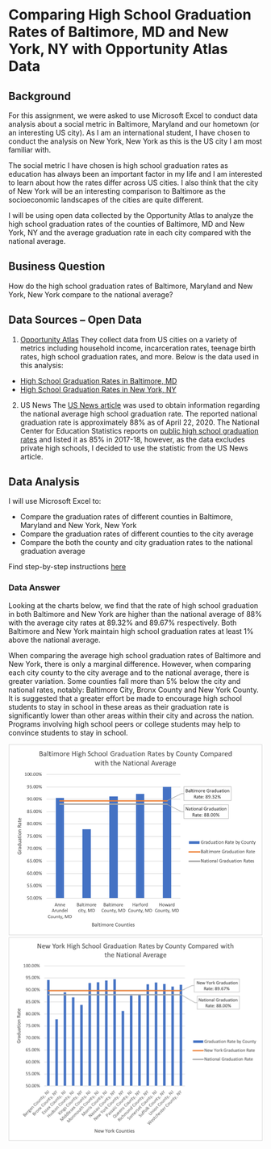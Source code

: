 # Comparing High School Graduation Rates of Baltimore, MD and New York, NY with Opportunity Atlas Data
## Background

For this assignment, we were asked to use Microsoft Excel to conduct data analysis about a social metric in Baltimore, Maryland and our hometown (or an interesting US city). As I am an international student, I have chosen to conduct the analysis on New York, New York as this is the US city I am most familiar with.

The social metric I have chosen is high school graduation rates as education has always been an important factor in my life and I am interested to learn about how the rates differ across US cities. I also think that the city of New York will be an interesting comparison to Baltimore as the socioeconomic landscapes of the cities are quite different.

I will be using open data collected by the Opportunity Atlas to analyze the high school graduation rates of the counties of Baltimore, MD and New York, NY and the average graduation rate in each city compared with the national average. 

## Business Question
How do the high school graduation rates of Baltimore, Maryland and New York, New York compare to the national average? 

## Data Sources – Open Data

1.	[Opportunity Atlas](https://www.opportunityatlas.org/)
They collect data from US cities on a variety of metrics including household income, incarceration rates, teenage birth rates, high school graduation rates, and more. Below is the data used in this analysis:
- [High School Graduation Rates in Baltimore, MD](https://github.com/cli103/hs-graduation-rates-baltimore-newyork/blob/main/shown_cty_hs_rP_gP_pall%20(1).csv)
- [High School Graduation Rates in New York, NY](https://github.com/cli103/hs-graduation-rates-baltimore-newyork/blob/main/shown_cty_hs_rP_gP_pall.csv)
2.	US News
The [US News article](https://www.usnews.com/education/best-high-schools/articles/see-high-school-graduation-rates-by-state) was used to obtain information regarding the national average high school graduation rate. The reported national graduation rate is approximately 88% as of April 22, 2020. 
    The National Center for Education Statistics reports on [public high school graduation rates](https://nces.ed.gov/programs/coe/indicator_coi.asp#:~:text=The%20U.S.%20average%20ACGR%20for,85%20percent%20in%202017%E2%80%9318) and listed it as 85% in 2017-18, however, as the data excludes private high schools, I decided to use the statistic from the US News article.

## Data Analysis
I will use Microsoft Excel to:
- Compare the graduation rates of different counties in Baltimore, Maryland and New York, New York
- Compare the graduation rates of different counties to the city average
- Compare the both the county and city graduation rates to the national graduation average

Find step-by-step instructions [here](https://github.com/cli103/hs-graduation-rates-baltimore-newyork/blob/main/excel-instructions)

### Data Answer
Looking at the charts below, we find that the rate of high school graduation in both Baltimore and New York are higher than the national average of 88% with the average city rates at 89.32% and 89.67% respectively. Both Baltimore and New York maintain high school graduation rates at least 1% above the national average. 

When comparing the average high school graduation rates of Baltimore and New York, there is only a marginal difference. However, when comparing each city county to the city average and to the national average, there is greater variation. Some counties fall more than 5% below the city and national rates, notably: Baltimore City, Bronx County and New York County. It is suggested that a greater effort be made to encourage high school students to stay in school in these areas as their graduation rate is significantly lower than other areas within their city and across the nation. Programs involving high school peers or college students may help to convince students to stay in school.

![alt text](https://github.com/cli103/hs-graduation-rates-baltimore-newyork/blob/main/baltimore_graph.png)
![alt text](https://github.com/cli103/hs-graduation-rates-baltimore-newyork/blob/main/newyork_graph.png)
